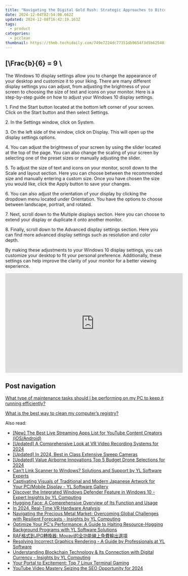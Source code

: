 ```yaml
---
title: "Navigating the Digital Gold Rush: Strategic Approaches to Bitcoin and Altcoin Investments with YL Software Guidance"
date: 2024-12-04T02:54:08.662Z
updated: 2024-12-08T16:42:19.163Z
tags:
  - product
categories:
  - pcclean
thumbnail: https://thmb.techidaily.com/749e7224dc77351db9654f3d5b625401a4538e3e09d897a36274e3de6aadbd39.jpg
---
```


## \[\Frac{b}{6} = 9 \

The Windows 10 display settings allow you to change the appearance of your desktop and customize it to your liking. There are many different display settings you can adjust, from adjusting the brightness of your screen to choosing the size of text and icons on your monitor. Here is a step-by-step guide on how to adjust your Windows 10 display settings. 

1\. Find the Start button located at the bottom left corner of your screen. Click on the Start button and then select Settings.

2\. In the Settings window, click on System.

3\. On the left side of the window, click on Display. This will open up the display settings options. 

4\. You can adjust the brightness of your screen by using the slider located at the top of the page. You can also change the scaling of your screen by selecting one of the preset sizes or manually adjusting the slider.

5\. To adjust the size of text and icons on your monitor, scroll down to the Scale and layout section. Here you can choose between the recommended size and manually entering a custom size. Once you have chosen the size you would like, click the Apply button to save your changes.

6\. You can also adjust the orientation of your display by clicking the dropdown menu located under Orientation. You have the options to choose between landscape, portrait, and rotated.

7\. Next, scroll down to the Multiple displays section. Here you can choose to extend your display or duplicate it onto another monitor.

8\. Finally, scroll down to the Advanced display settings section. Here you can find more advanced display settings such as resolution and color depth. 

By making these adjustments to your Windows 10 display settings, you can customize your desktop to fit your personal preference. Additionally, these settings can help improve the clarity of your monitor for a better viewing experience.

<!-- affiliate ads begin -->
<iframe width="560" height="315" src="https://www.youtube.com/embed/9hsPbiic0O8?si=58mZ2Cu6wicQfsUP" title="YouTube video player" frameborder="0" allow="accelerometer; autoplay; clipboard-write; encrypted-media; gyroscope; picture-in-picture; web-share" referrerpolicy="strict-origin-when-cross-origin" allowfullscreen></iframe>
<!-- affiliate ads end -->

## Post navigation

[What type of maintenance tasks should I be performing on my PC to keep it running efficiently?](https://tools.techidaily.com/pcclean/products/)

[What is the best way to clean my computer’s registry?](https://tools.techidaily.com/pcclean/products/)

<ins class="adsbygoogle"
     style="display:block"
     data-ad-format="autorelaxed"
     data-ad-client="ca-pub-7571918770474297"
     data-ad-slot="1223367746"></ins>

<ins class="adsbygoogle"
     style="display:block"
     data-ad-client="ca-pub-7571918770474297"
     data-ad-slot="8358498916"
     data-ad-format="auto"
     data-full-width-responsive="true"></ins>

<span class="atpl-alsoreadstyle">Also read:</span>
<div><ul>
<li><a href="https://youtube-docs.techidaily.com/he-best-live-streaming-apps-list-for-youtube-content-creators-iosandroid/"><u>[New] The Best Live Streaming Apps List for YouTube Content Creators (iOS/Android)</u></a></li>
<li><a href="https://screen-capture.techidaily.com/updated-a-comprehensive-look-at-vr-video-recording-systems-for-2024/"><u>[Updated] A Comprehensive Look at VR Video Recording Systems for 2024</u></a></li>
<li><a href="https://fox-friendly.techidaily.com/updated-in-2024-best-in-class-extensive-sweep-cameras/"><u>[Updated] In 2024, Best in Class Extensive Sweep Cameras</u></a></li>
<li><a href="https://fox-access.techidaily.com/updated-value-airborne-innovations-top-5-budget-drone-selections-for-2024/"><u>[Updated] Value Airborne Innovations Top 5 Budget Drone Selections for 2024</u></a></li>
<li><a href="https://discover-amazing.techidaily.com/cant-link-scanner-to-windows-solutions-and-support-by-yl-software-experts/"><u>Can't Link Scanner to Windows? Solutions and Support by YL Software Experts</u></a></li>
<li><a href="https://discover-amazing.techidaily.com/captivating-visuals-of-traditional-and-modern-japanese-artwork-for-your-pcmobile-display-yl-software-gallery/"><u>Captivating Visuals of Traditional and Modern Japanese Artwork for Your PC/Mobile Display - YL Software Gallery</u></a></li>
<li><a href="https://discover-amazing.techidaily.com/discover-the-integrated-windows-defender-feature-in-windows-10-expert-insights-by-yl-computing/"><u>Discover the Integrated Windows Defender Feature in Windows 10 - Expert Insights by YL Computing</u></a></li>
<li><a href="https://tech-revival.techidaily.com/hugging-face-a-comprehensive-overview-of-its-function-and-usage/"><u>Hugging Face: A Comprehensive Overview of Its Function and Usage</u></a></li>
<li><a href="https://extra-support.techidaily.com/in-2024-real-time-vr-hardware-analysis/"><u>In 2024, Real-Time VR Hardware Analysis</u></a></li>
<li><a href="https://discover-amazing.techidaily.com/navigating-the-precious-metal-market-overcoming-global-challenges-with-resilient-forecasts-insights-by-yl-computing/"><u>Navigating the Precious Metal Market: Overcoming Global Challenges with Resilient Forecasts - Insights by YL Computing</u></a></li>
<li><a href="https://discover-amazing.techidaily.com/optimize-your-pcs-performance-a-guide-to-halting-resource-hogging-background-programs-with-yl-software-solutions/"><u>Optimize Your PC's Performance: A Guide to Halting Resource-Hogging Background Programs with YL Software Solutions</u></a></li>
<li><a href="https://blog-min.techidaily.com/rafjpg-movavi/"><u>RAF格式到JPG轉換器: Movavi的全功能線上免費輸出選項</u></a></li>
<li><a href="https://discover-amazing.techidaily.com/resolving-incorrect-graphics-rendering-a-guide-by-professionals-at-yl-software/"><u>Resolving Incorrect Graphics Rendering - A Guide by Professionals at YL Software</u></a></li>
<li><a href="https://discover-amazing.techidaily.com/understanding-blockchain-technology-and-its-connection-with-digital-currency-insights-by-yl-computing/"><u>Understanding Blockchain Technology & Its Connection with Digital Currency - Insights by YL Computing</u></a></li>
<li><a href="https://games-able.techidaily.com/your-portal-to-excitement-top-7-linux-terminal-gaming/"><u>Your Portal to Excitement: Top 7 Linux Terminal Gaming</u></a></li>
<li><a href="https://facebook-video-footage.techidaily.com/youtube-video-mastery-seizing-the-seo-opportunity-for-2024/"><u>YouTube Video Mastery Seizing the SEO Opportunity for 2024</u></a></li>
</ul></div>


